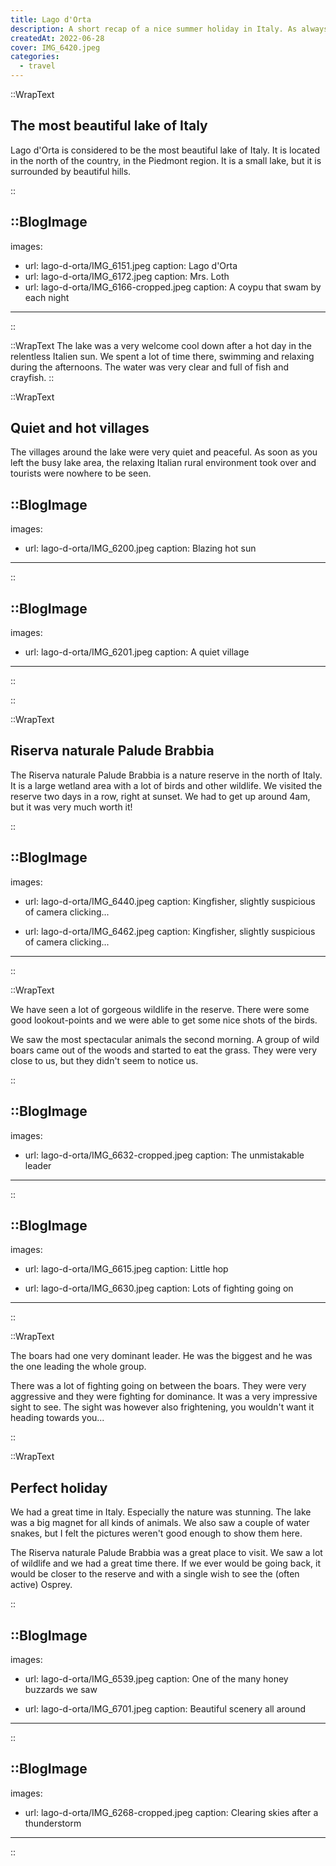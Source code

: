 ```yaml
---
title: Lago d'Orta
description: A short recap of a nice summer holiday in Italy. As always, I took a lot of pictures, especially of nature. Here are some of them.
createdAt: 2022-06-28
cover: IMG_6420.jpeg
categories:
  - travel
---
```


::WrapText

<h2 class="mt-24 mb-6 text-3xl tracking-wide font-bold">The most beautiful lake of Italy</h2>
<p>Lago d'Orta is considered to be the most beautiful lake of Italy. It is located in the north of the country, in the Piedmont region. It is a small lake, but it is surrounded by beautiful hills.</p>
::

<!-- prettier-ignore -->
::BlogImage
---

images:

- url: lago-d-orta/IMG_6151.jpeg
  caption: Lago d'Orta
- url: lago-d-orta/IMG_6172.jpeg
  caption: Mrs. Loth
- url: lago-d-orta/IMG_6166-cropped.jpeg
  caption: A coypu that swam by each night

---

::

::WrapText
The lake was a very welcome cool down after a hot day in the relentless Italien sun. We spent a lot of time there, swimming and relaxing during the afternoons. The water was very clear and full of fish and crayfish.
::

::WrapText

<h2 class="mt-24 mb-6 text-3xl tracking-wide font-bold">Quiet and hot villages</h2>
<p class="mb-24">The villages around the lake were very quiet and peaceful. As soon as you left the busy lake area, the relaxing Italian rural environment took over and tourists were nowhere to be seen.</p>

<!-- prettier-ignore -->
::BlogImage
---

images:

- url: lago-d-orta/IMG_6200.jpeg
  caption: Blazing hot sun

---

::

<!-- prettier-ignore -->
::BlogImage
---

images:

- url: lago-d-orta/IMG_6201.jpeg
  caption: A quiet village

---

::

::

::WrapText

<h2 class="mt-24 mb-6 text-3xl tracking-wide font-bold">Riserva naturale Palude Brabbia</h2>
<p class="mb-24">The Riserva naturale Palude Brabbia is a nature reserve in the north of Italy. It is a large wetland area with a lot of birds and other wildlife. We visited the reserve two days in a row, right at sunset. We had to get up around 4am, but it was very much worth it!</p>

::

<!-- prettier-ignore -->
::BlogImage
---

images:

- url: lago-d-orta/IMG_6440.jpeg
  caption: Kingfisher, slightly suspicious of camera clicking...

- url: lago-d-orta/IMG_6462.jpeg
  caption: Kingfisher, slightly suspicious of camera clicking...

---

::

::WrapText

<p class="mb-6">
We have seen a lot of gorgeous wildlife in the reserve. There were some good lookout-points and we were able to get some nice shots of the birds.</p>

<p class="mb-6">
We saw the most spectacular animals the second morning. A group of wild boars came out of the woods and started to eat the grass. They were very close to us, but they didn't seem to notice us.</p>
::

<!-- prettier-ignore -->
::BlogImage
---

images:

- url: lago-d-orta/IMG_6632-cropped.jpeg
  caption: The unmistakable leader

---

::

<!-- prettier-ignore -->
::BlogImage
---

images:

- url: lago-d-orta/IMG_6615.jpeg
  caption: Little hop

- url: lago-d-orta/IMG_6630.jpeg
  caption: Lots of fighting going on

---

::

::WrapText

<p>The boars had one very dominant leader. He was the biggest and he was the one leading the whole group.</p>
<p>There was a lot of fighting going on between the boars. They were very aggressive and they were fighting for dominance. It was a very impressive sight to see. The sight was however also frightening, you wouldn't want it heading towards you...</p>

::

::WrapText

<h2 class="mt-24 mb-6 text-3xl tracking-wide font-bold">Perfect holiday</h2>
<p class="mb-6">We had a great time in Italy. Especially the nature was stunning. The lake was a big magnet for all kinds of animals. We also saw a couple of water snakes, but I felt the pictures weren't good enough to show them here.</p>
<p class="mb-6">The Riserva naturale Palude Brabbia was a great place to visit. We saw a lot of wildlife and we had a great time there. If we ever would be going back, it would be closer to the reserve and with a single wish to see the (often active) Osprey.</p>
::

<!-- prettier-ignore -->
::BlogImage
---

images:

- url: lago-d-orta/IMG_6539.jpeg
  caption: One of the many honey buzzards we saw

- url: lago-d-orta/IMG_6701.jpeg
  caption: Beautiful scenery all around

---

::

<!-- prettier-ignore -->
::BlogImage
---

images:

- url: lago-d-orta/IMG_6268-cropped.jpeg
  caption: Clearing skies after a thunderstorm

---

::
